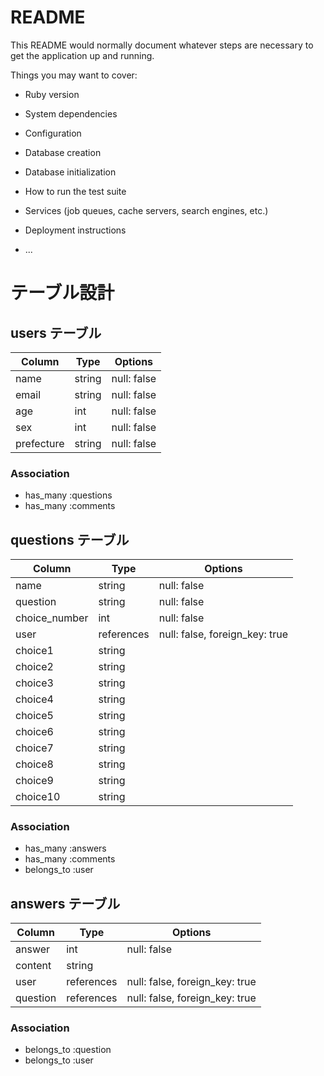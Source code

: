 # README

This README would normally document whatever steps are necessary to get the
application up and running.

Things you may want to cover:

* Ruby version

* System dependencies

* Configuration

* Database creation

* Database initialization

* How to run the test suite

* Services (job queues, cache servers, search engines, etc.)

* Deployment instructions

* ...
# テーブル設計

## users テーブル

| Column             | Type   | Options     |
| ------------------ | ------ | ----------- |
| name               | string | null: false |
| email              | string | null: false |
| age                | int    | null: false |
| sex                | int    | null: false |
| prefecture         | string | null: false |

### Association

- has_many :questions
- has_many :comments

## questions テーブル

| Column        | Type       | Options     |
| ------------- | ---------- | ----------- |
| name          | string | null: false |
| question      | string | null: false |
| choice_number | int    | null: false |
| user          | references | null: false, foreign_key: true |
| choice1  | string |  |
| choice2  | string |  |
| choice3  | string |  |
| choice4  | string |  |
| choice5  | string |  |
| choice6  | string |  |
| choice7  | string |  |
| choice8  | string |  |
| choice9  | string |  |
| choice10 | string |  |

### Association

- has_many :answers
- has_many :comments
- belongs_to :user

## answers テーブル

| Column | Type       | Options                        |
| ------ | ---------- | ------------------------------ |
| answer | int | null: false |
| content | string     |                                |
| user   | references | null: false, foreign_key: true |
| question | references | null: false, foreign_key: true |

### Association

- belongs_to :question
- belongs_to :user
